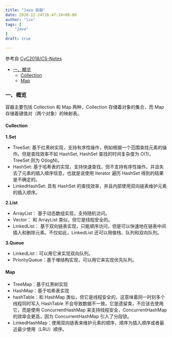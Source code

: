 ```yaml
---
title: "Java 容器"
date: 2020-12-24T16:47:24+08:00
author: "lzx"
tags: [
    "Java"
]
draft: true

---
```

参考自 [CyC2018/CS-Notes](https://github.com/CyC2018/CS-Notes/blob/master/notes/Java%20%E5%AE%B9%E5%99%A8.md)

* [一、概览](#1)
    * [Collection](#1.1)
    * [Map](#1.2)
<!-- * [二、容器中的设计模式]
    * [迭代器模式](#2.1)
    * [适配器模式](#2.2)
* [三、源码分析](#3)
    * [ArrayList](#3.1)
    * [Vector](#3.2)
    * [CopyOnWriteArrayList](#3.3)
    * [LinkedList](#3.4)
    * [HashMap](#3.5)
    * [ConcurrentHashMap](#3.6)
    * [LinkedHashMap](#3.7)
    * [WeakHashMap](#3.8) -->

### 一、概览 <a name="1"></a>
容器主要包括 Collection 和 Map 两种，Collection 存储着对象的集合，而 Map存储着键值对（两个对象）的映射表。
#### Collection <a name="1.1"></a>
**1.Set**  

* TreeSet: 基于红黑树实现，支持有序性操作，例如根据一个范围查找元素的操作。但是查找效率不如 HashSet, HashSet 查找的时间复杂度为 O(1)，TreeSet 则为 O(logN)。
* HashSet: 基于哈希表的实现，支持快速查找，但不支持有序性操作。并且失去了元素的插入顺序信息，也就是说使用 Iterator 遍历 HashSet 得到的结果是不确定的。
* LinkedHashSet: 具有 HashSet 的查找效率，并且内部使用双向链表维护元素的插入顺序。

**2.List**  
* ArrayList： 基于动态数组实现，支持随机访问。
* Vector： 和 ArrayList 类似，但它是线程安全的。
* LinkedList： 基于双向链表实现，只能顺序访问，但是可以快速地在链表中间插入和删除元素。不仅如此，LinkedList 还可以用做栈、队列和双向队列。  

**3.Queue**  
* LinkedList：可以用它来实现双向队列。
* PriorityQueue：基于堆结构实现，可以用它来实现优先队列。

#### Map <a name="1.2"></a>
* TreeMap：基于红黑树实现
* HashMap：基于哈希表实现
* hashTable：和 HashMap 类似，但它是线程安全的，这意味着同一时刻多个线程同时写入 HashTable 不会导致数据不一致。它是遗留类，不应该去使用它，而是使用 ConcurrentHashMap 来支持线程安全，ConcurrentHashMap 的效率会更高，因为 ConcurrentHashMap 引入了分段锁。
* LinkedHashMap：使用双向链表来维护元素的顺序，顺序为插入顺序或者最近最少使用（LRU）顺序。